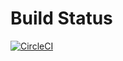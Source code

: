 # Build Status 
[![CircleCI](https://circleci.com/gh/startmt/simple-circleci-react.svg?style=svg)](https://circleci.com/gh/startmt/simple-circleci-react)
